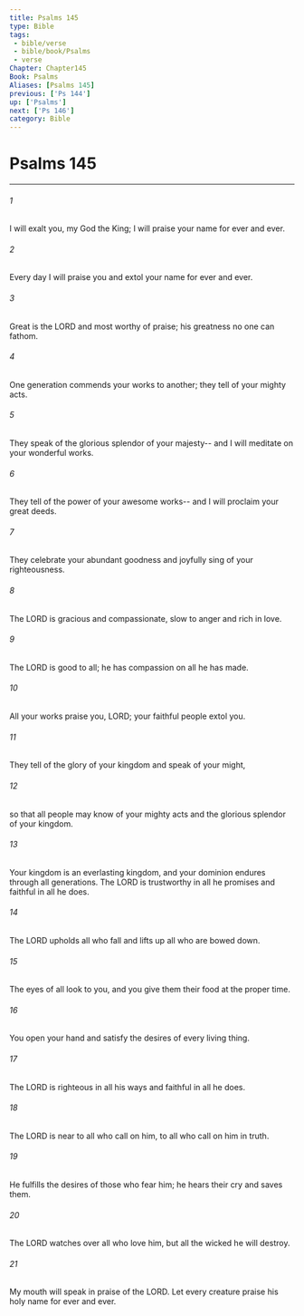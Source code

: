 ```yaml
---
title: Psalms 145
type: Bible
tags:
 - bible/verse
 - bible/book/Psalms
 - verse
Chapter: Chapter145
Book: Psalms
Aliases: [Psalms 145]
previous: ['Ps 144']
up: ['Psalms']
next: ['Ps 146']
category: Bible
---
```

# Psalms 145

***


###### 1 
I will exalt you, my God the King; I will praise your name for ever and ever. 

###### 2 
Every day I will praise you and extol your name for ever and ever. 

###### 3 
Great is the LORD and most worthy of praise; his greatness no one can fathom. 

###### 4 
One generation commends your works to another; they tell of your mighty acts. 

###### 5 
They speak of the glorious splendor of your majesty-- and I will meditate on your wonderful works. 

###### 6 
They tell of the power of your awesome works-- and I will proclaim your great deeds. 

###### 7 
They celebrate your abundant goodness and joyfully sing of your righteousness. 

###### 8 
The LORD is gracious and compassionate, slow to anger and rich in love. 

###### 9 
The LORD is good to all; he has compassion on all he has made. 

###### 10 
All your works praise you, LORD; your faithful people extol you. 

###### 11 
They tell of the glory of your kingdom and speak of your might, 

###### 12 
so that all people may know of your mighty acts and the glorious splendor of your kingdom. 

###### 13 
Your kingdom is an everlasting kingdom, and your dominion endures through all generations. The LORD is trustworthy in all he promises and faithful in all he does. 

###### 14 
The LORD upholds all who fall and lifts up all who are bowed down. 

###### 15 
The eyes of all look to you, and you give them their food at the proper time. 

###### 16 
You open your hand and satisfy the desires of every living thing. 

###### 17 
The LORD is righteous in all his ways and faithful in all he does. 

###### 18 
The LORD is near to all who call on him, to all who call on him in truth. 

###### 19 
He fulfills the desires of those who fear him; he hears their cry and saves them. 

###### 20 
The LORD watches over all who love him, but all the wicked he will destroy. 

###### 21 
My mouth will speak in praise of the LORD. Let every creature praise his holy name for ever and ever. 
